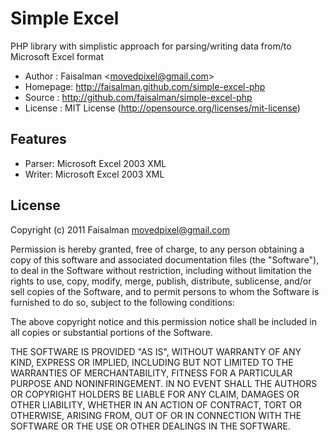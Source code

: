 # Simple Excel

PHP library with simplistic approach for parsing/writing data from/to Microsoft Excel format

*	Author	: Faisalman <<movedpixel@gmail.com>>
*	Homepage: http://faisalman.github.com/simple-excel-php
*	Source	: http://github.com/faisalman/simple-excel-php
*	License	: MIT License (http://opensource.org/licenses/mit-license)

## Features

*	Parser: Microsoft Excel 2003 XML
*	Writer: Microsoft Excel 2003 XML

## License

Copyright (c) 2011 Faisalman <movedpixel@gmail.com>

Permission is hereby granted, free of charge, to any person obtaining a copy
of this software and associated documentation files (the "Software"), to deal
in the Software without restriction, including without limitation the rights
to use, copy, modify, merge, publish, distribute, sublicense, and/or sell
copies of the Software, and to permit persons to whom the Software is
furnished to do so, subject to the following conditions:

The above copyright notice and this permission notice shall be included in
all copies or substantial portions of the Software.

THE SOFTWARE IS PROVIDED "AS IS", WITHOUT WARRANTY OF ANY KIND, EXPRESS OR
IMPLIED, INCLUDING BUT NOT LIMITED TO THE WARRANTIES OF MERCHANTABILITY,
FITNESS FOR A PARTICULAR PURPOSE AND NONINFRINGEMENT. IN NO EVENT SHALL THE
AUTHORS OR COPYRIGHT HOLDERS BE LIABLE FOR ANY CLAIM, DAMAGES OR OTHER
LIABILITY, WHETHER IN AN ACTION OF CONTRACT, TORT OR OTHERWISE, ARISING FROM,
OUT OF OR IN CONNECTION WITH THE SOFTWARE OR THE USE OR OTHER DEALINGS IN
THE SOFTWARE.
